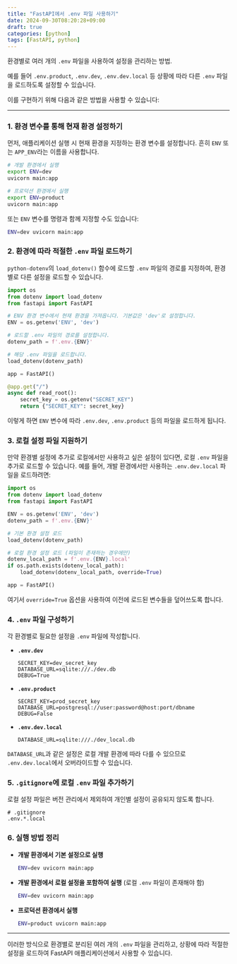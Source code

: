 ```yaml
---
title: "FastAPI에서 .env 파일 사용하기"
date: 2024-09-30T08:20:28+09:00
draft: true
categories: [python]
tags: [FastAPI, python]
---
```


환경별로 여러 개의 `.env` 파일을 사용하여 설정을 관리하는 방법.
<!--more-->
예를 들어 `.env.product`, `.env.dev`, `.env.dev.local` 등 상황에 따라 다른 `.env` 파일을 로드하도록 설정할 수 있습니다.

이를 구현하기 위해 다음과 같은 방법을 사용할 수 있습니다:

---

### **1. 환경 변수를 통해 현재 환경 설정하기**

먼저, 애플리케이션 실행 시 현재 환경을 지정하는 환경 변수를 설정합니다. 흔히 `ENV` 또는 `APP_ENV`라는 이름을 사용합니다.

```bash
# 개발 환경에서 실행
export ENV=dev
uvicorn main:app

# 프로덕션 환경에서 실행
export ENV=product
uvicorn main:app
```

또는 `ENV` 변수를 명령과 함께 지정할 수도 있습니다:

```bash
ENV=dev uvicorn main:app
```

### **2. 환경에 따라 적절한 `.env` 파일 로드하기**

`python-dotenv`의 `load_dotenv()` 함수에 로드할 `.env` 파일의 경로를 지정하여, 환경별로 다른 설정을 로드할 수 있습니다.

```python
import os
from dotenv import load_dotenv
from fastapi import FastAPI

# ENV 환경 변수에서 현재 환경을 가져옵니다. 기본값은 'dev'로 설정합니다.
ENV = os.getenv('ENV', 'dev')

# 로드할 .env 파일의 경로를 설정합니다.
dotenv_path = f'.env.{ENV}'

# 해당 .env 파일을 로드합니다.
load_dotenv(dotenv_path)

app = FastAPI()

@app.get("/")
async def read_root():
    secret_key = os.getenv("SECRET_KEY")
    return {"SECRET_KEY": secret_key}
```

이렇게 하면 `ENV` 변수에 따라 `.env.dev`, `.env.product` 등의 파일을 로드하게 됩니다.

### **3. 로컬 설정 파일 지원하기**

만약 환경별 설정에 추가로 로컬에서만 사용하고 싶은 설정이 있다면, 로컬 `.env` 파일을 추가로 로드할 수 있습니다. 예를 들어, 개발 환경에서만 사용하는 `.env.dev.local` 파일을 로드하려면:

```python
import os
from dotenv import load_dotenv
from fastapi import FastAPI

ENV = os.getenv('ENV', 'dev')
dotenv_path = f'.env.{ENV}'

# 기본 환경 설정 로드
load_dotenv(dotenv_path)

# 로컬 환경 설정 로드 (파일이 존재하는 경우에만)
dotenv_local_path = f'.env.{ENV}.local'
if os.path.exists(dotenv_local_path):
    load_dotenv(dotenv_local_path, override=True)

app = FastAPI()
```

여기서 `override=True` 옵션을 사용하여 이전에 로드된 변수들을 덮어쓰도록 합니다.

### **4. `.env` 파일 구성하기**

각 환경별로 필요한 설정을 `.env` 파일에 작성합니다.

- **`.env.dev`**

  ```
  SECRET_KEY=dev_secret_key
  DATABASE_URL=sqlite:///./dev.db
  DEBUG=True
  ```

- **`.env.product`**

  ```
  SECRET_KEY=prod_secret_key
  DATABASE_URL=postgresql://user:password@host:port/dbname
  DEBUG=False
  ```

- **`.env.dev.local`**

  ```
  DATABASE_URL=sqlite:///./dev_local.db
  ```

`DATABASE_URL`과 같은 설정은 로컬 개발 환경에 따라 다를 수 있으므로 `.env.dev.local`에서 오버라이드할 수 있습니다.

### **5. `.gitignore`에 로컬 `.env` 파일 추가하기**

로컬 설정 파일은 버전 관리에서 제외하여 개인별 설정이 공유되지 않도록 합니다.

```
# .gitignore
.env.*.local
```

### **6. 실행 방법 정리**

- **개발 환경에서 기본 설정으로 실행**

  ```bash
  ENV=dev uvicorn main:app
  ```

- **개발 환경에서 로컬 설정을 포함하여 실행** (로컬 `.env` 파일이 존재해야 함)

  ```bash
  ENV=dev uvicorn main:app
  ```

- **프로덕션 환경에서 실행**

  ```bash
  ENV=product uvicorn main:app
  ```

---

이러한 방식으로 환경별로 분리된 여러 개의 `.env` 파일을 관리하고, 상황에 따라 적절한 설정을 로드하여 FastAPI 애플리케이션에서 사용할 수 있습니다.

